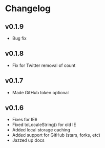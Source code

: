 # Changelog

## v0.1.9
- Bug fix

## v0.1.8
- Fix for Twitter removal of count

## v0.1.7
- Made GitHub token optional

## v0.1.6
- Fixes for IE9
- Fixed toLocaleString() for old IE
- Added local storage caching
- Added support for GitHub (stars, forks, etc)
- Jazzed up docs
